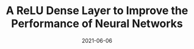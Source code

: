 ---
title: "A ReLU Dense Layer to Improve the Performance of Neural Networks"
collection: publications
permalink: /publication/2021-06-06-redense
excerpt: "We propose ReDense as a simple and low complexity way to improve the performance of trained neural networks. We use a combination of random weights and rectified linear unit (ReLU) activation function to add a ReLU dense (ReDense) layer to the trained neural network such that it can achieve a lower training loss. The lossless flow property (LFP) of ReLU is the key to achieve the lower training loss while keeping the generalization error small. ReDense does not suffer from vanishing gradient problem in the training due to having a shallow structure. We experimentally show that ReDense can improve the training and testing performance of various neural network architectures with different optimization loss and activation functions. Finally, we test ReDense on some of the state-of-the-art architectures and show the performance improvement on benchmark datasets."
date: 2021-06-06
venue: 'ICASSP'
paperurl: https://mrsandipandas.github.io/files/redense.pdf
citation: 'Javid, A.M., Das, S., Skoglund, M. and Chatterjee, S., 2021, June. A relu dense layer to improve the performance of neural networks. In <i>IEEE International Conference on Acoustics, Speech and Signal Processing (ICASSP)</i> (pp. 2810-2814).'
shortcitation: 'Javid, A.M., Das, S., Skoglund, M. and Chatterjee, S., 2021, June. In <i>IEEE International Conference on Acoustics, Speech and Signal Processing (ICASSP)</i> (pp. 2810-2814).'
---